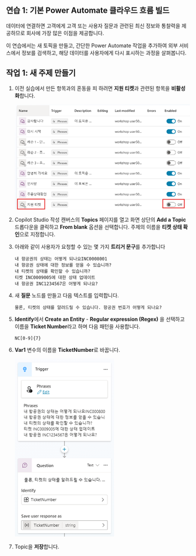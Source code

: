 ## 연습 1: 기본 Power Automate 클라우드 흐름 빌드 

 데이터에 연결하면 고객에게 고객 또는 사용자 질문과 관련된 최신 정보와
 통찰력을 제공하므로 회사에 가장 많은 이점을 제공합니다.

 이 연습에서는 새 토픽을 만들고, 간단한 Power Automate 작업을 추가하여
 외부 서비스에서 정보를 검색하고, 해당 데이터를 사용자에게 다시
 표시하는 과정을 살펴봅니다.

## 작업 1: 새 주제 만들기 

1.  이전 실습에서 만든 항목과의 혼동을 피 하려면 **지원 티켓**과 관련된 항목을 **비활성화**합니다.

    <img src="./images/image3.png">

2.  Copilot Studio 작성 캔버스의 **Topics** 페이지를 열고 화면 상단의
    **Add a Topic** 드롭다운을 클릭하고 **From blank** 옵션을 선택합니다.
    주제의 이름을 **티켓 상태 확인**으로 지정합니다.

3.  아래와 같이 사용자가 요청할 수 있는 몇 가지 **트리거 문구**를 추가합니다

    ```
    내 항공권의 상태는 어떻게 되나요INC0008001 
    내 항공권 상태에 대한 정보를 얻을 수 있습니까?
    내 티켓의 상태를 확인할 수 있습니까?
    티켓 INC0009005에 대한 상태 업데이트
    내 항공권 INC1234567은 어떻게 되나요?
    ```
                                                

4.  새 **질문** 노드를 만들고 다음 텍스트를 입력합니다.
    ```
    물론, 티켓의 상태를 알려드릴 수 있습니다. 항공권 번호가 어떻게 되나요?
    ```

6.  **Identify**에서 **Create an Entity** - **Regular expression (Regex)** 을 선택하고 이름을 **Ticket Number**라고 하며 다음 패턴을 사용합니다.
    ```
    NC[0-9]{7}
    ```

8.  **Var1** 변수의 이름을 **TicketNumber**로 바꿉니다.

    <img src="./images/image6.png">

9.  Topic을 **저장**합니다.

